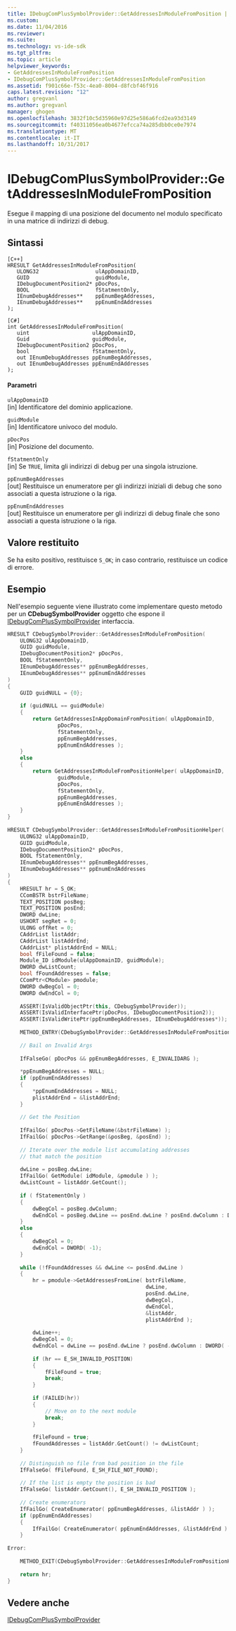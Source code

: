 ```yaml
---
title: IDebugComPlusSymbolProvider::GetAddressesInModuleFromPosition | Documenti Microsoft
ms.custom: 
ms.date: 11/04/2016
ms.reviewer: 
ms.suite: 
ms.technology: vs-ide-sdk
ms.tgt_pltfrm: 
ms.topic: article
helpviewer_keywords:
- GetAddressesInModuleFromPosition
- IDebugComPlusSymbolProvider::GetAddressesInModuleFromPosition
ms.assetid: f901c66e-f53c-4ea0-8004-d8fcbf46f916
caps.latest.revision: "12"
author: gregvanl
ms.author: gregvanl
manager: ghogen
ms.openlocfilehash: 3832f10c5d35960e97d25e586a6fcd2ea93d3149
ms.sourcegitcommit: f40311056ea0b4677efcca74a285dbb0ce0e7974
ms.translationtype: MT
ms.contentlocale: it-IT
ms.lasthandoff: 10/31/2017
---
```

# <a name="idebugcomplussymbolprovidergetaddressesinmodulefromposition"></a>IDebugComPlusSymbolProvider::GetAddressesInModuleFromPosition
Esegue il mapping di una posizione del documento nel modulo specificato in una matrice di indirizzi di debug.  
  
## <a name="syntax"></a>Sintassi  
  
```  
[C++]  
HRESULT GetAddressesInModuleFromPosition(  
   ULONG32                  ulAppDomainID,  
   GUID                     guidModule,  
   IDebugDocumentPosition2* pDocPos,  
   BOOL                     fStatmentOnly,  
   IEnumDebugAddresses**    ppEnumBegAddresses,  
   IEnumDebugAddresses**    ppEnumEndAddresses  
);  
```  
  
```  
[C#]  
int GetAddressesInModuleFromPosition(  
   uint                    ulAppDomainID,  
   Guid                    guidModule,  
   IDebugDocumentPosition2 pDocPos,  
   bool                    fStatmentOnly,  
   out IEnumDebugAddresses ppEnumBegAddresses,  
   out IEnumDebugAddresses ppEnumEndAddresses  
);  
```  
  
#### <a name="parameters"></a>Parametri  
 `ulAppDomainID`  
 [in] Identificatore del dominio applicazione.  
  
 `guidModule`  
 [in] Identificatore univoco del modulo.  
  
 `pDocPos`  
 [in] Posizione del documento.  
  
 `fStatmentOnly`  
 [in] Se `TRUE`, limita gli indirizzi di debug per una singola istruzione.  
  
 `ppEnumBegAddresses`  
 [out] Restituisce un enumeratore per gli indirizzi iniziali di debug che sono associati a questa istruzione o la riga.  
  
 `ppEnumEndAddresses`  
 [out] Restituisce un enumeratore per gli indirizzi di debug finale che sono associati a questa istruzione o la riga.  
  
## <a name="return-value"></a>Valore restituito  
 Se ha esito positivo, restituisce `S_OK`; in caso contrario, restituisce un codice di errore.  
  
## <a name="example"></a>Esempio  
 Nell'esempio seguente viene illustrato come implementare questo metodo per un **CDebugSymbolProvider** oggetto che espone il [IDebugComPlusSymbolProvider](../../../extensibility/debugger/reference/idebugcomplussymbolprovider.md) interfaccia.  
  
```cpp  
HRESULT CDebugSymbolProvider::GetAddressesInModuleFromPosition(  
    ULONG32 ulAppDomainID,  
    GUID guidModule,  
    IDebugDocumentPosition2* pDocPos,  
    BOOL fStatementOnly,  
    IEnumDebugAddresses** ppEnumBegAddresses,  
    IEnumDebugAddresses** ppEnumEndAddresses  
)  
{  
    GUID guidNULL = {0};  
  
    if (guidNULL == guidModule)  
    {  
        return GetAddressesInAppDomainFromPosition( ulAppDomainID,  
                pDocPos,  
                fStatementOnly,  
                ppEnumBegAddresses,  
                ppEnumEndAddresses );  
    }  
    else  
    {  
        return GetAddressesInModuleFromPositionHelper( ulAppDomainID,  
                guidModule,  
                pDocPos,  
                fStatementOnly,  
                ppEnumBegAddresses,  
                ppEnumEndAddresses );  
    }  
}  
  
HRESULT CDebugSymbolProvider::GetAddressesInModuleFromPositionHelper(  
    ULONG32 ulAppDomainID,  
    GUID guidModule,  
    IDebugDocumentPosition2* pDocPos,  
    BOOL fStatementOnly,  
    IEnumDebugAddresses** ppEnumBegAddresses,  
    IEnumDebugAddresses** ppEnumEndAddresses  
)  
{  
    HRESULT hr = S_OK;  
    CComBSTR bstrFileName;  
    TEXT_POSITION posBeg;  
    TEXT_POSITION posEnd;  
    DWORD dwLine;  
    USHORT segRet = 0;  
    ULONG offRet = 0;  
    CAddrList listAddr;  
    CAddrList listAddrEnd;  
    CAddrList* plistAddrEnd = NULL;  
    bool fFileFound = false;  
    Module_ID idModule(ulAppDomainID, guidModule);  
    DWORD dwListCount;  
    bool fFoundAddresses = false;  
    CComPtr<CModule> pmodule;  
    DWORD dwBegCol = 0;  
    DWORD dwEndCol = 0;  
  
    ASSERT(IsValidObjectPtr(this, CDebugSymbolProvider));  
    ASSERT(IsValidInterfacePtr(pDocPos, IDebugDocumentPosition2));  
    ASSERT(IsValidWritePtr(ppEnumBegAddresses, IEnumDebugAddresses*));  
  
    METHOD_ENTRY(CDebugSymbolProvider::GetAddressesInModuleFromPositionHelper);  
  
    // Bail on Invalid Args  
  
    IfFalseGo( pDocPos && ppEnumBegAddresses, E_INVALIDARG );  
  
    *ppEnumBegAddresses = NULL;  
    if (ppEnumEndAddresses)  
    {  
        *ppEnumEndAddresses = NULL;  
        plistAddrEnd = &listAddrEnd;  
    }  
  
    // Get the Position  
  
    IfFailGo( pDocPos->GetFileName(&bstrFileName) );  
    IfFailGo( pDocPos->GetRange(&posBeg, &posEnd) );  
  
    // Iterate over the module list accumulating addresses  
    // that match the position  
  
    dwLine = posBeg.dwLine;  
    IfFailGo( GetModule( idModule, &pmodule ) );  
    dwListCount = listAddr.GetCount();  
  
    if ( fStatementOnly )  
    {  
        dwBegCol = posBeg.dwColumn;  
        dwEndCol = posBeg.dwLine == posEnd.dwLine ? posEnd.dwColumn : DWORD( -1);  
    }  
    else  
    {  
        dwBegCol = 0;  
        dwEndCol = DWORD( -1);  
    }  
  
    while (!fFoundAddresses && dwLine <= posEnd.dwLine )  
    {  
        hr = pmodule->GetAddressesFromLine( bstrFileName,  
                                            dwLine,  
                                            posEnd.dwLine,  
                                            dwBegCol,  
                                            dwEndCol,  
                                            &listAddr,  
                                            plistAddrEnd );  
  
        dwLine++;  
        dwBegCol = 0;  
        dwEndCol = dwLine == posEnd.dwLine ? posEnd.dwColumn : DWORD( -1);  
  
        if (hr == E_SH_INVALID_POSITION)  
        {  
            fFileFound = true;  
            break;  
        }  
  
        if (FAILED(hr))  
        {  
            // Move on to the next module  
            break;  
        }  
  
        fFileFound = true;  
        fFoundAddresses = listAddr.GetCount() != dwListCount;  
    }  
  
    // Distinguish no file from bad position in the file  
    IfFalseGo( fFileFound, E_SH_FILE_NOT_FOUND);  
  
    // If the list is empty the position is bad  
    IfFalseGo( listAddr.GetCount(), E_SH_INVALID_POSITION );  
  
    // Create enumerators  
    IfFailGo( CreateEnumerator( ppEnumBegAddresses, &listAddr ) );  
    if (ppEnumEndAddresses)  
    {  
        IfFailGo( CreateEnumerator( ppEnumEndAddresses, &listAddrEnd ) );  
    }  
  
Error:  
  
    METHOD_EXIT(CDebugSymbolProvider::GetAddressesInModuleFromPositionHelper, hr);  
  
    return hr;  
}  
```  
  
## <a name="see-also"></a>Vedere anche  
 [IDebugComPlusSymbolProvider](../../../extensibility/debugger/reference/idebugcomplussymbolprovider.md)